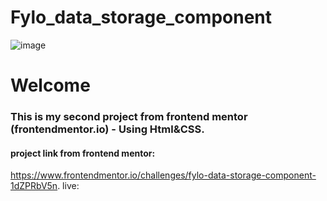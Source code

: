# Fylo_data_storage_component
![image](https://github.com/MohamedBarbary/Fylo_data_storage_component/assets/99597455/67fac541-ebe7-4666-87ae-46357be002f4)
# Welcome 
### This is my second project from frontend mentor (frontendmentor.io) - Using Html&CSS.
 #### project link from frontend mentor:
   https://www.frontendmentor.io/challenges/fylo-data-storage-component-1dZPRbV5n.
    live: 
